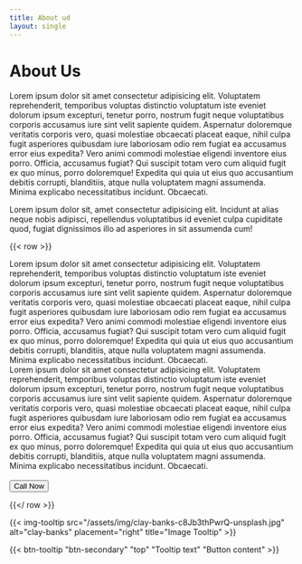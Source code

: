 ```yaml
---
title: About ud
layout: single
---
```


# About Us

Lorem ipsum dolor sit amet consectetur adipisicing elit. Voluptatem reprehenderit, temporibus voluptas distinctio voluptatum iste eveniet dolorum ipsum excepturi, tenetur porro, nostrum fugit neque voluptatibus corporis accusamus iure sint velit sapiente quidem. Aspernatur doloremque veritatis corporis vero, quasi molestiae obcaecati placeat eaque, nihil culpa fugit asperiores quibusdam iure laboriosam odio rem fugiat ea accusamus error eius expedita? Vero animi commodi molestiae eligendi inventore eius porro. Officia, accusamus fugiat? Qui suscipit totam vero cum aliquid fugit ex quo minus, porro doloremque! Expedita qui quia ut eius quo accusantium debitis corrupti, blanditiis, atque nulla voluptatem magni assumenda. Minima explicabo necessitatibus incidunt. Obcaecati.

Lorem ipsum dolor sit, amet consectetur adipisicing elit. Incidunt at alias neque nobis adipisci, repellendus voluptatibus id eveniet culpa cupiditate quod, fugiat dignissimos illo ad asperiores in sit assumenda cum!

{{< row >}}

  <div class="col-lg-6">
    Lorem ipsum dolor sit amet consectetur adipisicing elit. Voluptatem reprehenderit, temporibus voluptas distinctio voluptatum iste eveniet dolorum ipsum excepturi, tenetur porro, nostrum fugit neque voluptatibus corporis accusamus iure sint velit sapiente quidem. Aspernatur doloremque veritatis corporis vero, quasi molestiae obcaecati placeat eaque, nihil culpa fugit asperiores quibusdam iure laboriosam odio rem fugiat ea accusamus error eius expedita? Vero animi commodi molestiae eligendi inventore eius porro. Officia, accusamus fugiat? Qui suscipit totam vero cum aliquid fugit ex quo minus, porro doloremque! Expedita qui quia ut eius quo accusantium debitis corrupti, blanditiis, atque nulla voluptatem magni assumenda. Minima explicabo necessitatibus incidunt. Obcaecati.
  </div>

  <div class="col-lg-6">
    Lorem ipsum dolor sit amet consectetur adipisicing elit. Voluptatem reprehenderit, temporibus voluptas distinctio voluptatum iste eveniet dolorum ipsum excepturi, tenetur porro, nostrum fugit neque voluptatibus corporis accusamus iure sint velit sapiente quidem. Aspernatur doloremque veritatis corporis vero, quasi molestiae obcaecati placeat eaque, nihil culpa fugit asperiores quibusdam iure laboriosam odio rem fugiat ea accusamus error eius expedita? Vero animi commodi molestiae eligendi inventore eius porro. Officia, accusamus fugiat? Qui suscipit totam vero cum aliquid fugit ex quo minus, porro doloremque! Expedita qui quia ut eius quo accusantium debitis corrupti, blanditiis, atque nulla voluptatem magni assumenda. Minima explicabo necessitatibus incidunt. Obcaecati.
    <br>
    <br>
    <button type="button" class="btn btn-primary">Call Now</button>
  </div>

{{</ row >}}

{{< img-tooltip src="/assets/img/clay-banks-c8Jb3thPwrQ-unsplash.jpg" alt="clay-banks" placement="right" title="Image Tooltip" >}}

{{< btn-tooltip "btn-secondary" "top" "Tooltip text" "Button content" >}}
